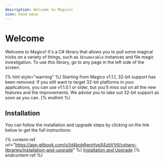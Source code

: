```yaml
---
description: Welcome to Magico!
icon: hand-wave
---
```


# Welcome

Welcome to Magico! It's a C# library that allows you to pull some magical tricks on a variety of things, such as `IEnumerable` instances and file magic investigation. To use this library, go to any page in the left side of the screen.

{% hint style="warning" %}
Starting from Magico v1.1.1, 32-bit support has been removed. If you still want to target 32-bit platforms in your applications, you can use v1.1.0.1 or older, but you'll miss out on all the new features and the improvements. We advise you to take out 32-bit support as soon as you can.
{% endhint %}

## Installation

You can follow the installation and upgrade steps by clicking on the link below to get the full instructions:

{% content-ref url="https://app.gitbook.com/s/Id4bob6wnHvpX4zbVVtI/csharp-libraries/installation-and-upgrade" %}
[Installation and Upgrade](https://app.gitbook.com/s/Id4bob6wnHvpX4zbVVtI/csharp-libraries/installation-and-upgrade)
{% endcontent-ref %}
